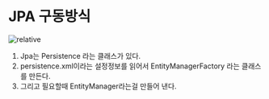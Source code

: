 # JPA 구동방식

<img data-action="zoom" src='{{ "/study/image/blog.JPG" | relative_url }}' alt='relative'>

1. Jpa는 Persistence 라는 클래스가 있다.
2. persistence.xml이라는 설정정보를 읽어서 EntityManagerFactory 라는 클래스를 만든다.
3. 그리고 필요할때 EntityManager라는걸 만들어 낸다.